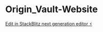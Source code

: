 # Origin_Vault-Website

[Edit in StackBlitz next generation editor ⚡️](https://stackblitz.com/~/github.com/SnehPatel21/Origin_Vault-Website)
